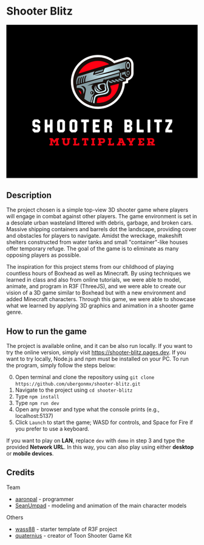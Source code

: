 # Shooter Blitz

![shooter-blitz](./public/shooter-blitz.png)

## Description

The project chosen is a simple top-view 3D shooter game where players will engage in combat against other players. The game environment is set in a desolate urban wasteland littered with debris, garbage, and broken cars. Massive shipping containers and barrels dot the landscape, providing cover and obstacles for players to navigate. Amidst the wreckage, makeshift shelters constructed from water tanks and small "container"-like houses offer temporary refuge. The goal of the game is to eliminate as many opposing players as possible.

The inspiration for this project stems from our childhood of playing countless hours of Boxhead as well as Minecraft. By using techniques we learned in class and also from online tutorials, we were able to model, animate, and program in R3F (ThreeJS), and we were able to create our vision of a 3D game similar to Boxhead but with a new environment and added Minecraft characters. Through this game, we were able to showcase what we learned by applying 3D graphics and animation in a shooter game genre.

## How to run the game

The project is available online, and it can be also run locally. If you want to try the online version, simply visit https://shooter-blitz.pages.dev. If you want to try locally, Node.js and npm must be installed on your PC. To run the program, simply follow the steps below:

0. Open terminal and clone the repository using `git clone https://github.com/ubergonmx/shooter-blitz.git`
1. Navigate to the project using `cd shooter-blitz`
2. Type `npm install`
3. Type `npm run dev`
4. Open any browser and type what the console prints (e.g., localhost:5137)
5. Click `Launch` to start the game; WASD for controls, and Space for Fire if you prefer to use a keyboard.

If you want to play on **LAN**, replace `dev` with `demo` in step 3 and type the provided **Network URL**. In this way, you can also play using either **desktop** or **mobile devices**.

## Credits

Team

- [aaronpal](https://github.com/ubergonmx) - programmer
- [SeanUmpad](https://github.com/SeanUmpad) - modeling and animation of the main character models

Others

- [wass88](https://github.com/wass08/r3f-vite-starter) - starter template of R3F project
- [quaternius](https://quaternius.com/packs/toonshootergamekit.html) - creator of Toon Shooter Game Kit
